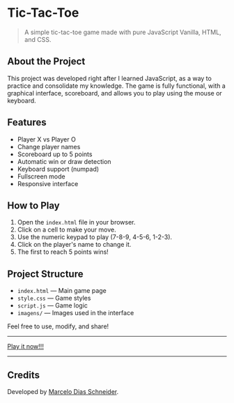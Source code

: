 # Tic-Tac-Toe 

> A simple tic-tac-toe game made with pure JavaScript Vanilla, HTML, and CSS.

## About the Project

This project was developed right after I learned JavaScript, as a way to practice and consolidate my knowledge. The game is fully functional, with a graphical interface, scoreboard, and allows you to play using the mouse or keyboard.

## Features
- Player X vs Player O
- Change player names
- Scoreboard up to 5 points
- Automatic win or draw detection
- Keyboard support (numpad)
- Fullscreen mode
- Responsive interface

## How to Play
1. Open the `index.html` file in your browser.
2. Click on a cell to make your move.
3. Use the numeric keypad to play (7-8-9, 4-5-6, 1-2-3).
4. Click on the player's name to change it.
5. The first to reach 5 points wins!

## Project Structure
- `index.html` — Main game page
- `style.css` — Game styles
- `script.js` — Game logic
- `imagens/` — Images used in the interface

Feel free to use, modify, and share!

---

[Play it now!!!](https://marcelo-dias-schneider.github.io/jogo-da-velha/)


---

## Credits
Developed by [Marcelo Dias Schneider](https://marceloschneider.dev.br/).
